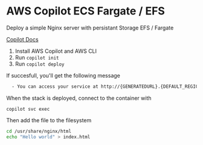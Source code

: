 # AWS Copilot ECS Fargate / EFS

Deploy a simple Nginx server with persistant Storage EFS / Fargate


[Copilot Docs](https://aws.github.io/copilot-cli/)


1. Install AWS Copilot and AWS CLI
2. Run `copilot init`
3. Run `copilot deploy`

If succesfull, you'll get the following message

```bash
  - You can access your service at http://{GENERATEDURL}.{DEFAULT_REGION}.elb.amazonaws.com over the internet.
```

When the stack is deployed, connect to the container with

`copilot svc exec`

Then add the file to the filesystem

```bash
cd /usr/share/nginx/html
echo "Hello world" > index.html
```
